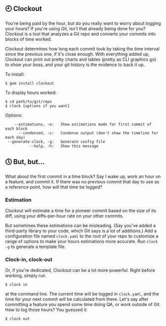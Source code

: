 ## :clock9: Clockout ##

You're being paid by the hour, but do you really want to worry about logging your hours? If you're using Git, isn't that already being done for you? Clockout is a tool that analyzes a Git repo and converts your commits into blocks of time worked.

Clockout determines how long each commit took by taking the time interval since the previous one, if it's close enough. With everything added up, Clockout can print out pretty charts and tables (pretty as CLI graphics go) to show your boss, and your git history is the evidence to back it up.

To install:
```
$ gem install clockout
```

To display hours worked:
```
$ cd path/to/git/repo
$ clock [options if you want]
```

Options:
```
    --estimations, -e:   Show estimations made for first commit of each block
      --condensed, -c:   Condense output (don't show the timeline for each day)
 --generate-clock, -g:   Generate config file
           --help, -h:   Show this message
```

## :clock5: But, but... ##

What about the first commit in a time block? Say I wake up, work an hour on a feature, and commit it. If there was no previous commit that day to use as a reference point, how will that time be logged?

### Estimation ###

Clockout will estimate a time for a pioneer commit based on the size of its diff, using your diffs-per-hour rate on your other commits.

But sometimes these estimations can be misleading. (Say you've added a third-party library to your code, which Git says is a lot of additions.) Add a configuration file named `clock.yaml` to the root of your repo to customize a range of options to make your hours estimations more accurate. Run `clock -g` to generate a template file.

### Clock-in, clock-out ###

Or, if you're dedicated, Clockout can be a lot more powerful. Right before working, simply run
```
$ clock in
```
at the command line. The current time will be logged in `clock.yaml`, and the time for your next commit will be calculated from there.
Let's say after committing a feature you spend some time doing QA, or work outside of Git. How to log those hours? You guessed it:
```
$ clock out
```